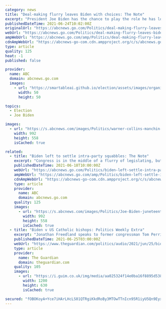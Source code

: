```yaml
---
category: news
title: "Deal-making flurry leaves Biden with choices: The Note"
excerpt: "President Joe Biden has the chance to play the role he has long coveted on Thursday when a group of bipartisan senators brief him on an infrastructure \"framework\" deal."
publishedDateTime: 2021-06-24T10:02:00Z
originalUrl: "https://abcnews.go.com/Politics/deal-making-flurry-leaves-biden-choices-note/story?id=78444819"
webUrl: "https://abcnews.go.com/Politics/deal-making-flurry-leaves-biden-choices-note/story?id=78444819"
ampWebUrl: "https://abcnews.go.com/amp/Politics/deal-making-flurry-leaves-biden-choices-note/story?id=78444819"
cdnAmpWebUrl: "https://abcnews-go-com.cdn.ampproject.org/c/s/abcnews.go.com/amp/Politics/deal-making-flurry-leaves-biden-choices-note/story?id=78444819"
type: article
quality: 125
heat: -1
published: false

provider:
  name: ABC
  domain: abcnews.go.com
  images:
    - url: "https://smartableai.github.io/election/assets/images/organizations/abcnews.go.com-50x50.jpg"
      width: 50
      height: 50

topics:
  - Election
  - Joe Biden

images:
  - url: "https://s.abcnews.com/images/Politics/warner-collins-manchin-ge_hpMain_20210623-221257_16x9_992.jpg"
    width: 992
    height: 558
    isCached: true

related:
  - title: "Biden left to settle intra-party squabbles: The Note"
    excerpt: "Congress is in the middle of a flurry of legislating, but it will fall to Biden in large part to define what he wants to do with the dwindling calendar."
    publishedDateTime: 2021-06-18T10:00:00Z
    webUrl: "https://abcnews.go.com/Politics/biden-left-settle-intra-party-squabbles-note/story?id=78339416"
    ampWebUrl: "https://abcnews.go.com/amp/Politics/biden-left-settle-intra-party-squabbles-note/story?id=78339416"
    cdnAmpWebUrl: "https://abcnews-go-com.cdn.ampproject.org/c/s/abcnews.go.com/amp/Politics/biden-left-settle-intra-party-squabbles-note/story?id=78339416"
    type: article
    provider:
      name: ABC
      domain: abcnews.go.com
    quality: 125
    images:
      - url: "https://s.abcnews.com/images/Politics/Joe-Biden-juneteenth-ge_hpMain_20210617-182353_16x9_992.jpg"
        width: 992
        height: 558
        isCached: true
  - title: "Biden v US Catholic bishops: Politics Weekly Extra"
    excerpt: "Jonathan Freedland speaks to former congressman Tom Perriello about a recent vote by the US Conference of Catholic Bishops and its potential impact on President Biden"
    publishedDateTime: 2021-06-25T03:00:00Z
    webUrl: "https://www.theguardian.com/politics/audio/2021/jun/25/biden-v-us-catholic-bishops-politics-weekly-extra"
    type: article
    provider:
      name: The Guardian
      domain: theguardian.com
    quality: 105
    images:
      - url: "https://i.guim.co.uk/img/media/aa025324f14e0ba16f8895d53833997ee11b94c3/0_0_5000_2999/master/5000.jpg?width=1200&height=630&quality=85&auto=format&fit=crop&overlay-align=bottom%2Cleft&overlay-width=100p&overlay-base64=L2ltZy9zdGF0aWMvb3ZlcmxheXMvdGctZGVmYXVsdC5wbmc&enable=upscale&s=ef374212707a08b83f4f7c4b03620bb0"
        width: 1200
        height: 630
        isCached: true

secured: "fOBOKoyA+Yce7iHArLHcLS01QTRgiKkdRoBy3MTOwTTnIcn95R1iyU5Qn9Eyx9AFGhNO2wFtlasDaDkB83i2L/53+SyXHC4t7frs10eKaXsiVWiTdjIGGqeKSKy8YRr5uFaJj5yS7sa6712a6jXMqKi0EFGbd/aW9nqyArQLrLrRnach5YF0oZJJd8LkiXrk/m7E3SSBN+a5bCPqK3vdypeOtstBHBsHB/Ikvpm3XBxM4e9Jw+ca0tX8/HayP/G/BGX1Bey18ATjmQJkI5joRczjFeaUvU9ylpvEOZQ3dzdIrwq15MDCDbUQAQ/W2GEKF4Orw0g5oqdNkyxvG7BgEJKbok8FT0Wr+i+1lkDyzyE=;ZLbOvfH1lbcA+UFOcyDCaw=="
---
```


